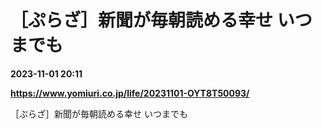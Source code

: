 # ［ぷらざ］新聞が毎朝読める幸せ いつまでも

**2023-11-01 20:11**

**https://www.yomiuri.co.jp/life/20231101-OYT8T50093/**

［ぷらざ］新聞が毎朝読める幸せ いつまでも